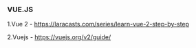 ### VUE.JS

1.Vue 2 - https://laracasts.com/series/learn-vue-2-step-by-step

2.Vuejs - https://vuejs.org/v2/guide/
